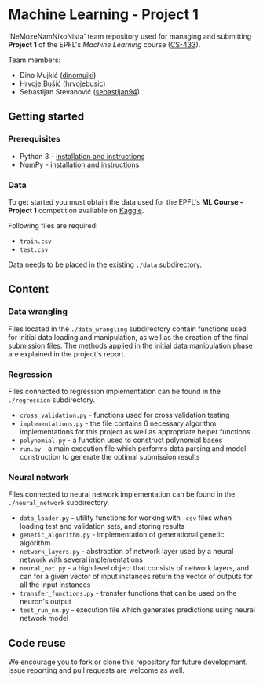 # Machine Learning - Project 1

'NeMozeNamNikoNista' team repository used for managing and submitting **Project 1** of the EPFL's *Machine Learning* course ([CS-433](https://mlo.epfl.ch/page-146520.html)).

Team members:
* Dino Mujkić ([dinomujki](https://github.com/dinomujki))
* Hrvoje Bušić ([hrvojebusic](https://github.com/hrvojebusic))
* Sebastijan Stevanović ([sebastijan94](https://github.com/sebastijan94))

## Getting started

### Prerequisites

* Python 3 - [installation and instructions](https://www.python.org/downloads/)
* NumPy - [installation and instructions](https://docs.scipy.org/doc/numpy-1.10.1/user/install.html)

### Data

To get started you must obtain the data used for the EPFL's **ML Course - Project 1** competition available on [Kaggle](https://www.kaggle.com/c/epfml-higgs/data).

Following files are required:
* ```train.csv```
* ```test.csv```

Data needs to be placed in the existing ```./data``` subdirectory.

## Content

### Data wrangling

Files located in the ```./data_wrangling``` subdirectory contain functions used for initial data loading and manipulation, as well as the creation of the final submission files. The methods applied in the initial data manipulation phase are explained in the project's report.

### Regression

Files connected to regression implementation can be found in the ```./regression``` subdirectory.

* ```cross_validation.py``` - functions used for cross validation testing
* ```implementations.py``` - the file contains 6 necessary algorithm implementations for this project as well as appropriate helper functions
* ```polynomial.py``` - a function used to construct polynomial bases
* ```run.py``` - a main execution file which performs data parsing and model construction to generate the optimal submission results

### Neural network

Files connected to neural network implementation can be found in the ```./neural_network``` subdirectory.

* ```data_loader.py``` - utility functions for working with ```.csv``` files when loading test and validation sets, and storing results
* ```genetic_algorithm.py``` - implementation of generational genetic algorithm
* ```network_layers.py``` - abstraction of network layer used by a neural network with several implementations
* ```neural_net.py``` - a high level object that consists of network layers, and can for a given vector of input instances return the vector of outputs for all the input instances
* ```transfer_functions.py``` - transfer functions that can be used on the neuron's output
* ```test_run_nn.py``` - execution file which generates predictions using neural network model

## Code reuse

We encourage you to fork or clone this repository for future development. Issue reporting and pull requests are welcome as well.